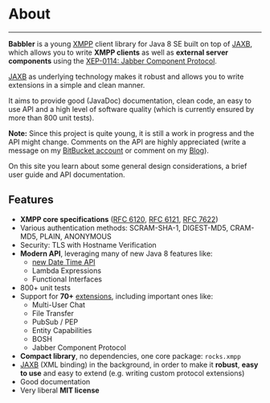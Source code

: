 # About
---

**Babbler** is a young [XMPP][XMPP] client library for Java 8 SE built on top of [JAXB][JAXB], which allows you to write **XMPP clients** as well as **external server components** using the [XEP-0114: Jabber Component Protocol](http://xmpp.org/extensions/xep-0114.html).

[JAXB][JAXB] as underlying technology makes it robust and allows you to write extensions in a simple and clean manner.

It aims to provide good (JavaDoc) documentation, clean code, an easy to use API and a high level of software quality (which is currently ensured by more than 800 unit tests).

**Note:** Since this project is quite young, it is still a work in progress and the API might change. Comments on the API are highly appreciated (write a message on my [BitBucket account](https://bitbucket.org/sco0ter) or comment on my [Blog](http://babbler-xmpp.blogspot.de/)).

On this site you learn about some general design considerations, a brief user guide and API documentation.

## Features

* **XMPP core specifications** ([RFC 6120][RFC 6120], [RFC 6121][RFC 6121], [RFC 7622][RFC 7622])
* Various authentication methods: SCRAM-SHA-1, DIGEST-MD5, CRAM-MD5, PLAIN, ANONYMOUS
* Security: TLS with Hostname Verification
* **Modern API**, leveraging many of new Java 8 features like:
    * [new Date Time API](http://www.oracle.com/technetwork/articles/java/jf14-date-time-2125367.html)
    * Lambda Expressions
    * Functional Interfaces
* 800+ unit tests
* Support for **70+** [extensions](http://xmpp.org/xmpp-protocols/xmpp-extensions/), including important ones like:
    * Multi-User Chat
    * File Transfer
    * PubSub / PEP
    * Entity Capabilities
    * BOSH
    * Jabber Component Protocol
* **Compact library**, no dependencies, one core package: `rocks.xmpp`
* [JAXB][JAXB] (XML binding) in the background, in order to make it **robust**, **easy to use** and easy to extend (e.g. writing custom protocol extensions)
* Good documentation
* Very liberal **MIT license**


[JAXB]: http://en.wikipedia.org/wiki/Java_Architecture_for_XML_Binding "Java Architecture for XML Binding"
[XMPP]: http://xmpp.org "eXtensible Messaging and Presence Protocol"
[RFC 6120]: http://xmpp.org/rfcs/rfc6120.html "Extensible Messaging and Presence Protocol (XMPP): Core"
[RFC 6121]: http://xmpp.org/rfcs/rfc6121.html "Extensible Messaging and Presence Protocol (XMPP): Instant Messaging and Presence"
[RFC 7622]: https://tools.ietf.org/html/rfc7622 "Extensible Messaging and Presence Protocol (XMPP): Address Format"